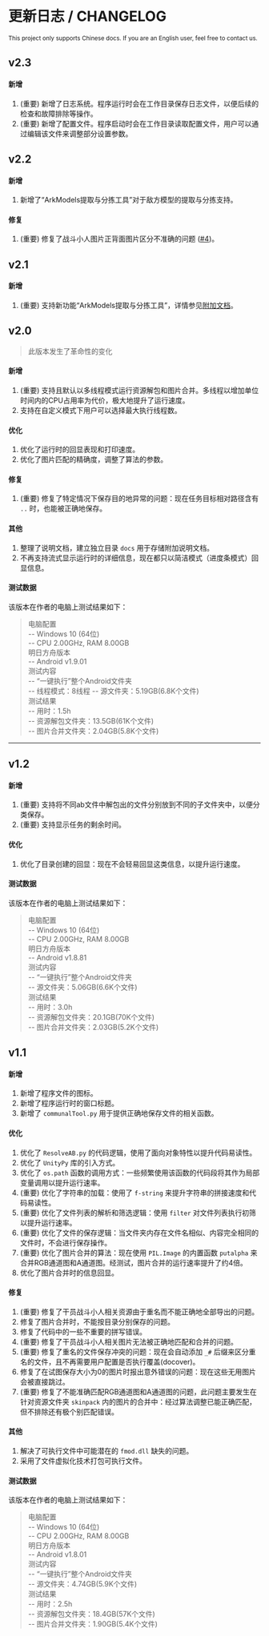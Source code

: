 更新日志 / CHANGELOG
==========
<sup> This project only supports Chinese docs. If you are an English user, feel free to contact us. </sup>

## v2.3
#### 新增
1. (重要) 新增了日志系统。程序运行时会在工作目录保存日志文件，以便后续的检查和故障排除等操作。
2. (重要) 新增了配置文件。程序启动时会在工作目录读取配置文件，用户可以通过编辑该文件来调整部分设置参数。


## v2.2
#### 新增
1. 新增了“ArkModels提取与分拣工具”对于敌方模型的提取与分拣支持。

#### 修复
1. (重要) 修复了战斗小人图片正背面图片区分不准确的问题 ([#4](https://github.com/isHarryh/Ark-Unpacker/issues/4))。


## v2.1
#### 新增
1. (重要) 支持新功能“ArkModels提取与分拣工具”，详情参见[附加文档](docs/ArkModelsRepoKit.md)。


## v2.0
> 此版本发生了革命性的变化
#### 新增
1. (重要) 支持且默认以多线程模式运行资源解包和图片合并。多线程以增加单位时间内的CPU占用率为代价，极大地提升了运行速度。
2. 支持在自定义模式下用户可以选择最大执行线程数。

#### 优化
1. 优化了运行时的回显表现和打印速度。
2. 优化了图片匹配的精确度，调整了算法的参数。

#### 修复
1. (重要) 修复了特定情况下保存目的地异常的问题：现在任务目标相对路径含有 `..` 时，也能被正确地保存。

#### 其他
1. 整理了说明文档，建立独立目录 `docs` 用于存储附加说明文档。
2. 不再支持流式显示运行时的详细信息，现在都只以简洁模式（进度条模式）回显信息。

#### 测试数据
该版本在作者的电脑上测试结果如下：
> 电脑配置  
> -- Windows 10 (64位)  
> -- CPU 2.00GHz, RAM 8.00GB  
> 明日方舟版本  
> -- Android v1.9.01  
> 测试内容  
> -- “一键执行”整个Android文件夹  
> -- 线程模式：8线程
> -- 源文件夹：5.19GB(6.8K个文件)  
> 测试结果  
> -- 用时：1.5h  
> -- 资源解包文件夹：13.5GB(61K个文件)  
> -- 图片合并文件夹：2.04GB(5.8K个文件)  

-----

## v1.2
#### 新增
1. (重要) 支持将不同ab文件中解包出的文件分别放到不同的子文件夹中，以便分类保存。
2. (重要) 支持显示任务的剩余时间。

#### 优化
1. 优化了目录创建的回显：现在不会轻易回显这类信息，以提升运行速度。

#### 测试数据
该版本在作者的电脑上测试结果如下：
> 电脑配置  
> -- Windows 10 (64位)  
> -- CPU 2.00GHz, RAM 8.00GB  
> 明日方舟版本  
> -- Android v1.8.81  
> 测试内容  
> -- “一键执行”整个Android文件夹  
> -- 源文件夹：5.06GB(6.6K个文件)  
> 测试结果  
> -- 用时：3.0h  
> -- 资源解包文件夹：20.1GB(70K个文件)  
> -- 图片合并文件夹：2.03GB(5.2K个文件)  


## v1.1
#### 新增
1. 新增了程序文件的图标。
2. 新增了程序运行时的窗口标题。
3. 新增了 `communalTool.py` 用于提供正确地保存文件的相关函数。

#### 优化
1. 优化了 `ResolveAB.py` 的代码逻辑，使用了面向对象特性以提升代码易读性。
2. 优化了 `UnityPy` 库的引入方式。
3. 优化了 `os.path` 函数的调用方式：一些频繁使用该函数的代码段将其作为局部变量调用以提升运行速率。
4. (重要) 优化了字符串的加载：使用了 `f-string` 来提升字符串的拼接速度和代码易读性。
5. (重要) 优化了文件列表的解析和筛选逻辑：使用 `filter` 对文件列表执行初筛以提升运行速率。
6. (重要) 优化了文件的保存逻辑：当文件夹内存在文件名相似、内容完全相同的文件时，不会进行保存操作。
7. (重要) 优化了图片合并的算法：现在使用 `PIL.Image` 的内置函数 `putalpha` 来合并RGB通道图和A通道图。经测试，图片合并的运行速率提升了约4倍。
8. 优化了图片合并时的信息回显。

#### 修复
1. (重要) 修复了干员战斗小人相关资源由于重名而不能正确地全部导出的问题。
2. 修复了图片合并时，不能按目录分别保存的问题。
3. 修复了代码中的一些不重要的拼写错误。
4. (重要) 修复了干员战斗小人相关图片无法被正确地匹配和合并的问题。
5. (重要) 修复了重名的文件保存冲突的问题：现在会自动添加 `_#` 后缀来区分重名的文件，且不再需要用户配置是否执行覆盖(docover)。
6. 修复了在试图保存大小为0的图片时报出意外错误的问题：现在这些无用图片会被直接跳过。
7. (重要) 修复了不能准确匹配RGB通道图和A通道图的问题，此问题主要发生在针对资源文件夹 `skinpack` 内的图片的合并中：经过算法调整已能正确匹配，但不排除还有极个别匹配错误。

#### 其他
1. 解决了可执行文件中可能潜在的 `fmod.dll` 缺失的问题。
2. 采用了文件虚拟化技术打包可执行文件。

#### 测试数据
该版本在作者的电脑上测试结果如下：
> 电脑配置  
> -- Windows 10 (64位)  
> -- CPU 2.00GHz, RAM 8.00GB  
> 明日方舟版本  
> -- Android v1.8.01  
> 测试内容  
> -- “一键执行”整个Android文件夹  
> -- 源文件夹：4.74GB(5.9K个文件)  
> 测试结果  
> -- 用时：2.5h  
> -- 资源解包文件夹：18.4GB(57K个文件)  
> -- 图片合并文件夹：1.90GB(5.4K个文件)  
